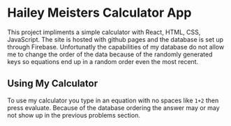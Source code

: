 # Hailey Meisters Calculator App

This project impliments a simple calculator with React, HTML, CSS, JavaScript. The site is hosted with github pages and the database is set up through Firebase. Unfortunatly the capabilities of my database do not allow me to change the order of the data because of the randomly generated keys so equations end up in a random order even the most recent.

## Using My Calculator

To use my calculator you type in an equation with no spaces like `1+2` then press evaluate. Because of the database ordering the answer may or may not show up in the previous problems section.